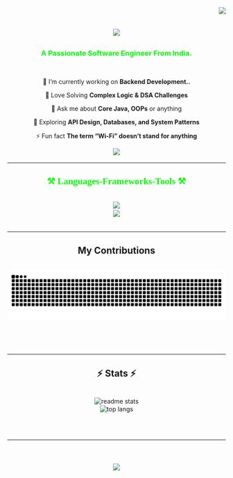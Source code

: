 <img align="right" src="https://visitor-badge.laobi.icu/badge?page_id=uk-sankalp.uk-sankalp" />

<h1 align="center">
    <img src="https://readme-typing-svg.herokuapp.com/?font=Times+New+Roman&size=35&color=00FF00&center=true&vCenter=true&width=500&height=70&duration=4000&lines=Hi+There+👋;+I'm+U+K+Sankalp;+Hope+You+are+doing+well;" />

</h1>

<h3 align="center"><span style="color:#00FF00">A Passionate Software Engineer From India.</span></h3>

<br/>

<div align="center">
 
 🔭 I’m currently working on  **Backend Development..**
 
 🧩 Love Solving **Complex Logic & DSA Challenges** 

💬 Ask me about **Core Java, OOPs** or anything 

📡 Exploring **API Design, Databases, and System Patterns** 

⚡ Fun fact **The term “Wi-Fi” doesn’t stand for anything**

 </div>
 
<div align="center"> 
  <!--<a href="mailto:uksankalp@gmail.com">
    <img src="https://img.shields.io/badge/Gmail-333333?style=for-the-badge&logo=gmail&logoColor=red" />
  </a>-->
  <a href="https://www.linkedin.com/in/u-k-sankalp-vk18/" target=" _blank">
    <img src="https://img.shields.io/badge/LinkedIn-0077B5?style=for-the-badge&logo=linkedin&logoColor=white" target="_blank">
  </a>
<!--   <a href="" target=" _blank">
    <img src="https://img.shields.io/badge/DeskChat-%23000000.svg?style=for-the-badge&logo=&logoColor=white" target="_blank">
  </a> -->
    
 <!-- <a href="https://salesp07.github.io" target="_blank">
     <img src="https://img.shields.io/badge/Portfolio-FF5722?style=for-the-badge&logo=todoist&logoColor=white" target="_blank" />   </a>-->

</div>

 <hr/>
 
<h2 align="center" style="color:#00FF00; font-family:'Times New Roman', serif;">⚒️ Languages-Frameworks-Tools ⚒️</h2>

<br/>
<div align="center">
    <img src="https://skillicons.dev/icons?i=c,cpp,html,css,bootstrap,tailwind,javascript,postman" /><br>
    <img src="https://skillicons.dev/icons?i=react,express,nodejs,postgresql,mongodb,java,python,vscode,git" />
</div>

<br/>
<hr/>

<div align="center">
  <h2> My Contributions </h2>
  <br>
  <img alt="snake eating my contributions" src="https://raw.githubusercontent.com/uk-sankalp/uk-sankalp/output/github-contribution-grid-snake.svg" />
  
  <br/><br/><br/>
</div>

<hr/>

<h2 align="center">⚡ Stats ⚡</h2>
<br>
<div align=center>
<!--   <img width=390 src="https://streak-stats.demolab.com/?user=uk-sankalp&count_private=true&theme=react&border_radius=10" alt="streak stats"/> -->
  <img width=390 src="https://github-readme-stats.vercel.app/api?username=uk-sankalp&count_private=true&show_icons=true&theme=react&rank_icon=github&border_radius=10" alt="readme stats" />
  <br/>
  <img width=325 align="center" src="https://github-readme-stats.vercel.app/api/top-langs/?username=uk-sankalp&hide=HTML&langs_count=8&layout=compact&theme=react&border_radius=10&size_weight=0.5&count_weight=0.5&exclude_repo=github-readme-stats" alt="top langs" />
</div>

<br/><br/>

<hr/>

<br/>

<!--<div align="center">
<a href='https://ko-fi.com/V7V4RAK9C' target='_blank'><img height='64' style='border:0px;height:64px;' src='https://storage.ko-fi.com/cdn/kofi1.png?v=3' border='0' alt='Buy Me a Coffee at ko-fi.com' /></a>
</div>-->
<h3 align="center">
  <img src="https://readme-typing-svg.herokuapp.com/?font=Times+New+Roman&size=35&color=00FF00&center=true&vCenter=true&width=600&height=70&duration=5000&lines=Let%27s+Build+Something+Awesome;Code%2C+Coffee+%26+Creativity;Hey+Cutie+Pie%2C+Are+You+Stalking+Me%3F;Anyways%2C+Lots+Of+Love+From+Me.%F0%9F%92%9A" />

</h3>


